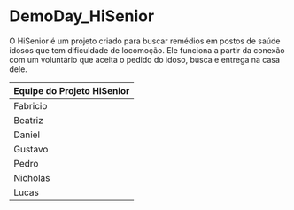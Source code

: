 # DemoDay_HiSenior
O HiSenior é um projeto criado para buscar remédios em postos de saúde idosos que tem dificuldade de locomoção. Ele funciona a partir da conexão com um voluntário que aceita o pedido do idoso, busca e entrega na casa dele.

| Equipe do Projeto HiSenior |
| -------------------------- |
| Fabricio |
| Beatriz  |
| Daniel   |
| Gustavo  |
| Pedro    |
| Nicholas |
| Lucas    |

